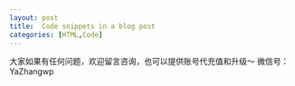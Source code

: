 ```yaml
---
layout: post
title:  Code snippets in a blog post
categories: [HTML,Code]
---
```


大家如果有任何问题，欢迎留言咨询，也可以提供账号代充值和升级～
微信号：YaZhangwp
